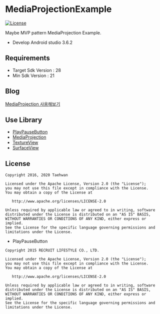 # MediaProjectionExample
[![License](https://img.shields.io/hexpm/l/plug.svg)]()

Maybe MVP pattern MediaProjection Example.

- Develop Android studio 3.6.2

## Requirements

- Target Sdk Version : 28
- Min Sdk Version : 21


## Blog
[MediaProjection 사용해보기](http://thdev.tech/Android-MediaProjection-Exmple/)


## Use Library
- [PlayPauseButton](https://github.com/recruit-lifestyle/PlayPauseButton)
- [MediaProjection](http://developer.android.com/reference/android/media/projection/package-summary.html)
- [TextureView](http://developer.android.com/reference/android/view/TextureView.html)
- [SurfaceView](http://developer.android.com/reference/android/view/SurfaceView.html)


## License

```
Copyright 2016, 2020 Taehwan

Licensed under the Apache License, Version 2.0 (the "License");
you may not use this file except in compliance with the License.
You may obtain a copy of the License at

   http://www.apache.org/licenses/LICENSE-2.0

Unless required by applicable law or agreed to in writing, software
distributed under the License is distributed on an "AS IS" BASIS,
WITHOUT WARRANTIES OR CONDITIONS OF ANY KIND, either express or implied.
See the License for the specific language governing permissions and
limitations under the License.
```


- PlayPauseButton

```
Copyright 2015 RECRUIT LIFESTYLE CO., LTD.

Licensed under the Apache License, Version 2.0 (the "License");
you may not use this file except in compliance with the License.
You may obtain a copy of the License at

   http://www.apache.org/licenses/LICENSE-2.0

Unless required by applicable law or agreed to in writing, software
distributed under the License is distributed on an "AS IS" BASIS,
WITHOUT WARRANTIES OR CONDITIONS OF ANY KIND, either express or implied.
See the License for the specific language governing permissions and
limitations under the License.
```